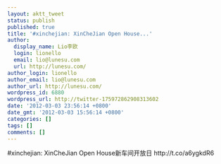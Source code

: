 ```yaml
---
layout: aktt_tweet
status: publish
published: true
title: '#xinchejian: XinCheJian Open House...'
author:
  display_name: Lio李欧
  login: lionello
  email: lio@lunesu.com
  url: http://lunesu.com/
author_login: lionello
author_email: lio@lunesu.com
author_url: http://lunesu.com/
wordpress_id: 6880
wordpress_url: http://twitter-175972862908313602
date: '2012-03-03 23:56:14 +0800'
date_gmt: '2012-03-03 15:56:14 +0800'
categories: []
tags: []
comments: []
---
```

<p>#xinchejian: <!--:en-->XinCheJian Open House<!--:--><!--:zh-->新车间开放日<!--:--> http://t.co/a6ygkdR6</p>
